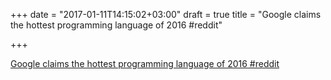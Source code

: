 +++
date = "2017-01-11T14:15:02+03:00"
draft = true
title = "Google claims the hottest programming language of 2016  #reddit"

+++

<p><a href="https://t.co/9khGpKqwFa">Google claims the hottest programming language of 2016  #reddit</a></p>
